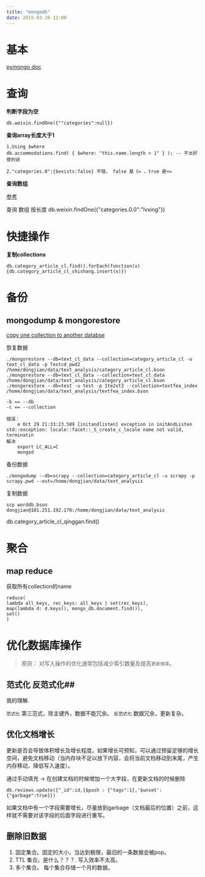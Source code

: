 ```yaml
---
title: "mongodb"
date: 2015-03-26 12:00
---
```

# 基本

[pymongo doc](http://api.mongodb.org/python/current/index.html) 

# 查询

**判断字段为空**

    db.weixin.findOne({""categories":null})

**查询array长度大于1**
    
    1.Using $where
    db.accommodations.find( { $where: "this.name.length > 1" } ); -- 不太好使的说

    2."categories.0":{$exists:false} 不错， false 是《= ，true 是<=


**查询数组**

[参考](http://eksliang.iteye.com/blog/2177292)

查询 数组 按长度 db.weixin.findOne({"categories.0.0":"lvxing"})

 
# 快捷操作

**复制collections**

    db.category_article_cl.find().forEach(function(x){db.category_article_cl_shishang.insert(x)})



# 备份 #

##    mongodump & mongorestore    ##

[copy one collection to another databse ](http://stackoverflow.com/questions/16347134/how-to-use-mongodump-for-1-collection)


恢复数据

    ./mongorestore --db=text_cl_data --collection=category_article_cl -u text_cl_data -p Textcd_pwd2 /home/dongjian/data/text_analysis/category_article_cl.bson
    ./mongorestore --db=text_cl_data --collection=text_cl_data /home/dongjian/data/text_analysis/category_article_cl.bson
    ./mongorestore --db=test -u test -p 1te2st3 --collection=textfea_index /home/dongjian/data/text_analysis/textfea_index.bson

    -b == --db
    -c == --collection

    错误：
        e Oct 29 21:33:23.589 [initandlisten] exception in initAndListen std::exception: locale::facet::_S_create_c_locale name not valid, terminatin
    解决
        export LC_ALL=C
        mongod
    
备份数据

    ./mongodump --db=scrapy --collection=category_article_cl -u scrapy -p scrapy.pwd --out=/home/dongjian/data/text_analysis

复制数据

    scp worddb.bson dongjian@101.251.192.178:/home/dongjian/data/text_analysis

db.category_article_cl_qinggan.find()

# 聚合 #

##      map reduce ##
获取所有collection的name
    
    reduce(
    lambda all_keys, rec_keys: all_keys | set(rec_keys),
    map(lambda d: d.keys(), mongo_db.document.find()),
    set()
    )

# 优化数据库操作 #

> 原则： 对写入操作的优化通常包括减少索引数量及提高`更新效率`。



##      范式化 反范式化##

我的理解.

`范式化` 第三范式，除主键外，数据不能冗余。
`反范式化`  数据冗余，更新复杂。

##      优化文档增长 ##

更新是否会导致体积增长及增长程度。如果增长可预知，可以通过预留足够的增长空间，避免文档移动（当内存块不足以放下内容，会将当前文档移动到末尾，产生内存移动，降低写入速度）。

通过手动填充 -> 在创建文档的时候增加一个大字段，在更新文档的时候删除
    
    db.reviews.update({"_id":id,{$push : {"tags":1},'$unset':{"garbage":true}})

如果文档中有一个字段需要增长，尽量放到garbage（文档最后的位置）之前，这样就不需要对该字段的后面字段进行重写。

##      删除旧数据 ##

1. 固定集合。固定的大小，当达到极限，最旧的一条数据会被pop。
2. TTL 集合。是什么？？？. 写入效率不太高。
3. 多个集合。 每个集合存储一个月的数据。



